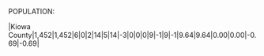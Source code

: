 POPULATION:

|Kiowa County|1,452|1,452|6|0|2|14|5|14|-3|0|0|0|9|-1|9|-1|9.64|9.64|0.00|0.00|-0.69|-0.69|
